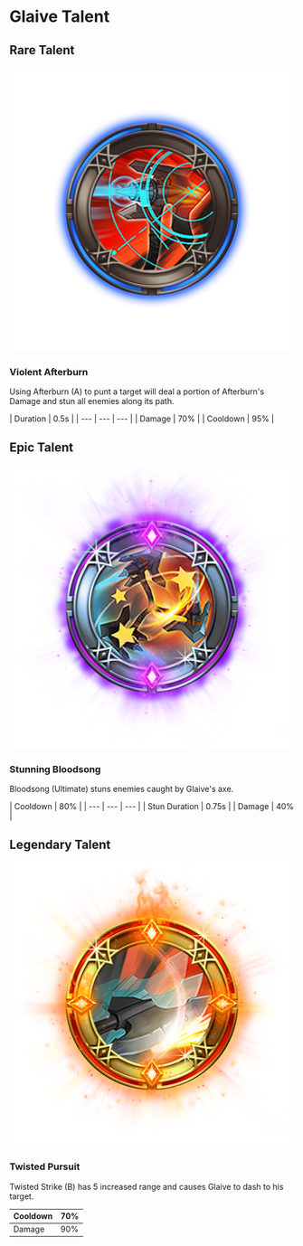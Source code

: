 # Glaive Talent

## Rare Talent

![](../../.gitbook/assets/glaive_rare.png)

### Violent Afterburn

Using Afterburn \(A\) to punt a target will deal a portion of Afterburn's Damage and stun all enemies along its path.

| Duration | 0.5s |
| --- | --- | --- |
| Damage | 70% |
| Cooldown | 95% |

## Epic Talent

![](../../.gitbook/assets/glaive_epic.png)

### Stunning Bloodsong

Bloodsong \(Ultimate\) stuns enemies caught by Glaive's axe.

| Cooldown | 80% |
| --- | --- | --- |
| Stun Duration | 0.75s |
| Damage | 40% |

## Legendary Talent

![](../../.gitbook/assets/glaive_legendary.png)

### Twisted Pursuit

Twisted Strike \(B\) has 5 increased range and causes Glaive to dash to his target.

| Cooldown | 70% |
| --- | --- |
| Damage | 90% |

